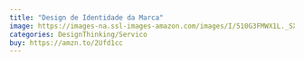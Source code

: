 ```yaml
---
title: "Design de Identidade da Marca"
image: https://images-na.ssl-images-amazon.com/images/I/510G3FMWX1L._SX374_BO1,204,203,200_.jpg
categories: DesignThinking/Servico
buy: https://amzn.to/2Ufd1cc
---
```

